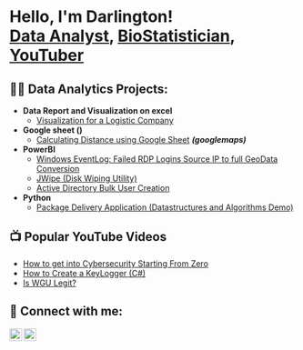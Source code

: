 <h1>Hello, I'm Darlington! <br/><a href="https://github.com/joshmadakor1">Data Analyst</a>, <a href="https://www.linkedin.com/in/joshmadakor/">BioStatistician</a>, <a href="https://www.youtube.com/c/joshmadakor">YouTuber</a></h1>

<h2>👨‍💻 Data Analytics Projects:</h2>

- <b>Data Report and Visualization on excel </b>
  - [Visualization for a Logistic Company](https://github.com/Ohilere01/LogisticsReportVisualization)
- <b>Google sheet ()</b>
  - [Calculating Distance using Google Sheet](https://github.com/Ohilere01/DistanceCalculator) <b><i>(googlemaps)</b></i>
- <b>PowerBI</b>
  - [Windows EventLog: Failed RDP Logins Source IP to full GeoData Conversion](https://github.com/joshmadakor1/Sentinel-Lab)
  - [JWipe (Disk Wiping Utility)](https://github.com/joshmadakor1/Jwipe.PowerShell)
  - [Active Directory Bulk User Creation](https://github.com/joshmadakor1/AD_PS)
- <b>Python</b>
  - [Package Delivery Application (Datastructures and Algorithms Demo)](https://github.com/joshmadakor1/Package-Delivery-Pathfinding-Algorithm)

<h2>📺 Popular YouTube Videos</h2>

- [How to get into Cybersecurity Starting From Zero](https://www.youtube.com/watch?v=a83ASGn_V_s)
- [How to Create a KeyLogger (C#)](https://www.youtube.com/watch?v=N-L9hklSlNk)
- [Is WGU Legit?](https://www.youtube.com/watch?v=E2MwRWxDBkA)

<h2> 🤳 Connect with me:</h2>

[<img align="left" alt="JoshMadakor | YouTube" width="22px" src="https://cdn.jsdelivr.net/npm/simple-icons@v3/icons/youtube.svg" />][youtube]
[<img align="left" alt="JoshMadakor | LinkedIn" width="22px" src="https://cdn.jsdelivr.net/npm/simple-icons@v3/icons/linkedin.svg" />][linkedin]

[youtube]: https://www.youtube.com/c/joshmadakor
[linkedin]: https://www.linkedin.com/in/ohilere-imiere-01205b2b0/

<!--
**ohilere imiere Darlington1** is a ✨ _special_ ✨ repository because its `README.md` (this file) appears on your GitHub profile.

Here are some ideas to get you started:

- 🔭 I’m currently working on ...
- 🌱 I’m currently learning ...
- 👯 I’m looking to collaborate on ...
- 🤔 I’m looking for help with ...
- 💬 Ask me about ...
- 📫 How to reach me: ...
- 😄 Pronouns: ...
- ⚡ Fun fact: ...
-->
